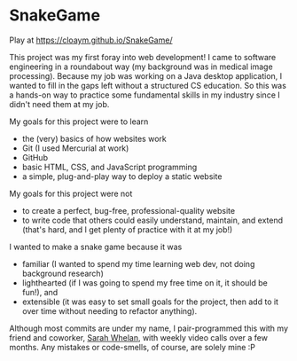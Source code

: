 # SnakeGame
Play at https://cloaym.github.io/SnakeGame/

This project was my first foray into web development! I came to software engineering in a roundabout way (my background was in medical image processing). Because my job was working on a Java desktop application, I wanted to fill in the gaps left without a structured CS education. So this was a hands-on way to practice some fundamental skills in my industry since I didn't need them at my job.

My goals for this project were to learn
- the (very) basics of how websites work
- Git (I used Mercurial at work)
- GitHub
- basic HTML, CSS, and JavaScript programming
- a simple, plug-and-play way to deploy a static website

My goals for this project were not
- to create a perfect, bug-free, professional-quality website
- to write code that others could easily understand, maintain, and extend (that's hard, and I get plenty of practice with it at my job!)

I wanted to make a snake game because it was
- familiar (I wanted to spend my time learning web dev, not doing background research)
- lighthearted (if I was going to spend my free time on it, it should be fun!), and
- extensible (it was easy to set small goals for the project, then add to it over time without needing to refactor anything).

Although most commits are under my name, I pair-programmed this with my friend and coworker, [Sarah Whelan](https://github.com/SWhelan), with weekly video calls over a few months. Any mistakes or code-smells, of course, are solely mine :P
